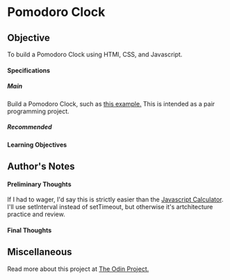 # Pomodoro Clock

## Objective

To build a Pomodoro Clock using HTMl, CSS, and Javascript.

#### Specifications

##### Main

Build a Pomodoro Clock, such as [this example.](http://romantic-trouble.surge.sh/)
This is intended as a pair programming project.

##### Recommended


#### Learning Objectives

## Author's Notes

#### Preliminary Thoughts

If I had to wager, I'd say this is strictly easier than the [Javascript Calculator](https://github.com/codyMalcolm/odin-javascript-calculator). I'll use setInterval instead of setTimeout, but otherwise it's artchitecture practice and review.

#### Final Thoughts


## Miscellaneous

Read more about this project at [The Odin Project.](https://www.theodinproject.com/courses/web-development-101/lessons/pairing-project)
